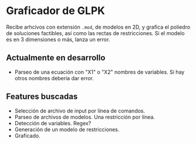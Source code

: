 # Graficador de GLPK

Recibe arhcivos con extensión `.mod`, de modelos en 2D, y grafica el poliedro de soluciones factibles, así como las rectas de restricciones. Si el modelo es en 3 dimensiones o más, lanza un error.

## Actualmente en desarrollo

- Parseo de una ecuación con "X1" o "X2" nombres de variables. Si hay otros nombres debería dar error.

## Features buscadas

- Selección de archivo de input por línea de comandos.
- Parseo de archivos de modelos. Una restricción por línea.
- Detección de variables. Regex?
- Generación de un modelo de restricciones.
- Graficado.
